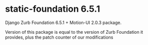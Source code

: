 static-foundation 6.5.1
============================

Django Zurb Foundation 6.5.1 + Motion-UI 2.0.3 package.

Version of this package is equal to the version of Zurb Foundation it provides,
plus the patch counter of our modifications
